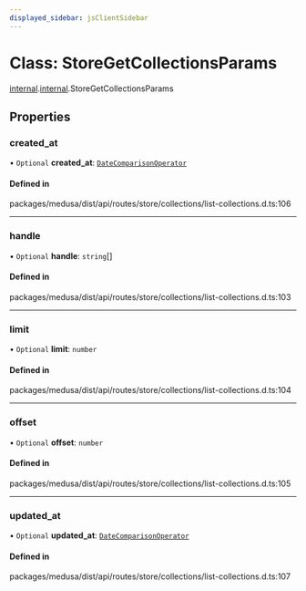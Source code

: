 ```yaml
---
displayed_sidebar: jsClientSidebar
---
```


# Class: StoreGetCollectionsParams

[internal](../modules/internal-8.md).[internal](../modules/internal-8.internal.md).StoreGetCollectionsParams

## Properties

### created\_at

• `Optional` **created\_at**: [`DateComparisonOperator`](internal-2.DateComparisonOperator.md)

#### Defined in

packages/medusa/dist/api/routes/store/collections/list-collections.d.ts:106

___

### handle

• `Optional` **handle**: `string`[]

#### Defined in

packages/medusa/dist/api/routes/store/collections/list-collections.d.ts:103

___

### limit

• `Optional` **limit**: `number`

#### Defined in

packages/medusa/dist/api/routes/store/collections/list-collections.d.ts:104

___

### offset

• `Optional` **offset**: `number`

#### Defined in

packages/medusa/dist/api/routes/store/collections/list-collections.d.ts:105

___

### updated\_at

• `Optional` **updated\_at**: [`DateComparisonOperator`](internal-2.DateComparisonOperator.md)

#### Defined in

packages/medusa/dist/api/routes/store/collections/list-collections.d.ts:107
